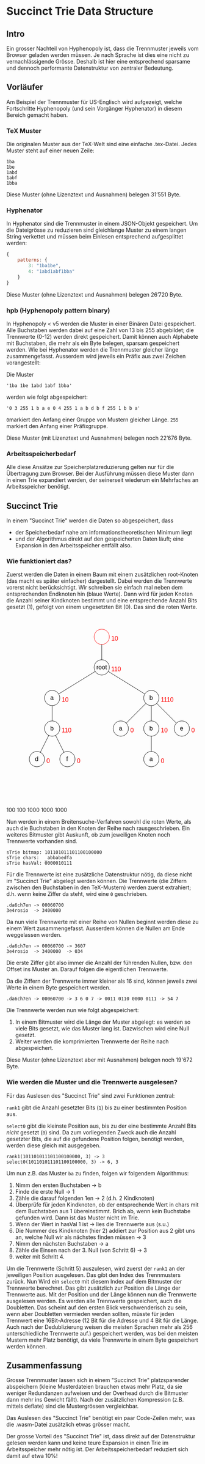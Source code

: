 # Succinct Trie Data Structure

## Intro
Ein grosser Nachteil von Hyphenopoly ist, dass die Trennmuster jeweils vom Browser geladen werden müssen. Je nach Sprache ist dies eine nicht zu vernachlässigende Grösse. Deshalb ist hier eine entsprechend sparsame und dennoch performante Datenstruktur von zentraler Bedeutung.

## Vorläufer
Am Beispiel der Trennmuster für US-Englisch wird aufgezeigt, welche Fortschritte Hyphenopoly (und sein Vorgänger Hyphenator) in diesem Bereich gemacht haben.

### TeX Muster
Die originalen Muster aus der TeX-Welt sind eine einfache .tex-Datei. Jedes Muster steht auf einer neuen Zeile:
````text
1ba
1be
1abd
1abf
1bba
````
Diese Muster (ohne Lizenztext und Ausnahmen) belegen 31’551 Byte.

### Hyphenator
In Hyphenator sind die Trennmuster in einem JSON-Objekt gespeichert. Um die Dateigrösse zu reduzieren sind gleichlange Muster zu einem langen String verkettet und müssen beim Einlesen entsprechend aufgesplittet werden:
````javascript
{
    patterns: {
        3: "1ba1be",
        4: "1abd1abf1bba"
    }
}
````
Diese Muster (ohne Lizenztext und Ausnahmen) belegen 26’720 Byte.

### hpb (Hyphenopoly pattern binary)
In Hyphenopoly < v5 werden die Muster in einer Binären Datei gespeichert. Alle Buchstaben werden dabei auf eine Zahl von 13 bis 255 abgebildet; die Trennwerte (0-12) werden direkt gespeichert. Damit können auch Alphabete mit Buchstaben, die mehr als ein Byte belegen, sparsam gespeichert werden. Wie bei Hyphenator werden die Trennmuster gleicher länge zusammengefasst. Ausserdem wird jeweils ein Präfix aus zwei Zeichen vorangestellt:

Die Muster
````text
'1ba 1be 1abd 1abf 1bba'
````
werden wie folgt abgespeichert:
````text
'0 3 255 1 b a e 0 4 255 1 a b d b f 255 1 b b a'
````
`0`markiert den Anfang einer Gruppe von Mustern gleicher Länge.
`255` markiert den Anfang einer Präfixgruppe.

Diese Muster (mit Lizenztext und Ausnahmen) belegen noch 22’676 Byte.

### Arbeitsspeicherbedarf
Alle diese Ansätze zur Speicherplatzreduzierung gelten nur für die Übertragung zum Browser. Bei der Ausführung müssen diese Muster dann in einen Trie expandiert werden, der seinerseit wiederum ein Mehrfaches an Arbeitsspeicher benötigt.

## Succinct Trie
In einem "Succinct Trie" werden die Daten so abgespeichert, dass

* der Speicherbedarf nahe am informationstheoretischen Minimum liegt
* und der Algorithmus direkt auf den gespeicherten Daten läuft; eine Expansion in den Arbeitsspeicher entfällt also.

### Wie funktioniert das?

Zuerst werden die Daten in einem Baum mit einem zusätzlichen root-Knoten (das macht es später einfacher) dargestellt. Dabei werden die Trennwerte vorerst nicht berücksichtigt. Wir schreiben sie einfach mal neben dem entsprechenden Endknoten hin (blaue Werte). Dann wird für jeden Knoten die Anzahl seiner Kindknoten bestimmt und eine entsprechende Anzahl Bits gesetzt (1), gefolgt von einem ungesetzten Bit (0). Das sind die roten Werte.
<svg width="500" height="500" version="1.1" xmlns="http://www.w3.org/2000/svg">
 <circle cx="250" cy="70" r="20" fill="none" stroke="#f00"/>
 <circle cx="250" cy="150" r="20" fill="none" stroke="#000"/>
 <text x="236" y="155" font-family="sans-serif" font-size="16px">root</text>
 <circle cx="120" cy="230" r="20" fill="none" stroke="#000"/>
 <text x="115" y="235" font-family="sans-serif" font-size="16px">a</text>
 <circle cx="120" cy="310" r="20" fill="none" stroke="#000"/>
 <text x="115" y="315" font-family="sans-serif" font-size="16px">b</text>
 <circle cx="80" cy="390" r="20" fill="none" stroke="#000"/>
 <text x="75" y="395" font-family="sans-serif" font-size="16px">d</text>
 <circle cx="160" cy="390" r="20" fill="none" stroke="#000"/>
 <text x="157" y="395" font-family="sans-serif" font-size="16px">f</text>
 <circle cx="380" cy="230" r="20" fill="none" stroke="#000"/>
 <text x="375" y="235" font-family="sans-serif" font-size="16px">b</text>
 <circle cx="300" cy="310" r="20" fill="none" stroke="#000"/>
 <text x="295" y="315" font-family="sans-serif" font-size="16px">a</text>
 <circle cx="380" cy="310" r="20" fill="none" stroke="#000"/>
 <text x="375" y="315" font-family="sans-serif" font-size="16px">b</text>
 <circle cx="460" cy="310" r="20" fill="none" stroke="#000"/>
 <text x="455" y="315" font-family="sans-serif" font-size="16px">e</text>
 <circle cx="380" cy="390" r="20" fill="none" stroke="#000"/>
 <text x="375" y="395" font-family="sans-serif" font-size="16px">a</text>
 <g fill="none" stroke="#000" stroke-width="1px">
  <path d="m250 90v40"/>
  <path d="m232.97 160.48-95.934 59.036"/>
  <path d="m120 250v40"/>
  <path d="m111.06 327.89-22.112 44.223"/>
  <path d="m128.94 327.89 22.112 44.223"/>
  <path d="m267.03 160.48 95.934 59.036"/>
  <path d="m365.86 244.14-51.716 51.716"/>
  <path d="m380 250v40"/>
  <path d="m394.14 244.14 51.716 51.716"/>
  <path d="m380 330v40"/>
 </g>
 <g font-family="sans-serif" font-size="16px" fill="#ff0000">
   <text x="275" y="80">10</text>
   <text x="275" y="160">110</text>
   <text x="145" y="240">10</text>
   <text x="405" y="240">1110</text>
   <text x="145" y="320">110</text>
   <text x="325" y="320">0</text>
   <text x="405" y="320">10</text>
   <text x="485" y="320">0</text>
   <text x="105" y="400">0</text>
   <text x="185" y="400">0</text>
   <text x="405" y="400">0</text>
</g>

<g font-family="sans-serif" font-size="12px" fill="#0000ff">
    <text x="285" y="350">100</text>
    <text x="445" y="350">100</text>
    <text x="65" y="430">1000</text>
    <text x="145" y="430">1000</text>
    <text x="365" y="430">1000</text>
</g>
</svg>

Nun werden in einem Breitensuche-Verfahren sowohl die roten Werte, als auch die
Buchstaben in den Knoten der Reihe nach rausgeschrieben. Ein weiteres Bitmuster
gibt Auskunft, ob zum jeweiligen Knoten noch Trennwerte vorhanden sind.

````text
sTrie bitmap: 101101011101100100000
sTrie chars:  _abbabedfa
sTrie hasVal: 0000010111
````

Für die Trennwerte ist eine zusätzliche Datenstruktur nötig, da diese nicht im
"Succinct Trie" abgelegt werden können. Die Trennwerte (die Ziffern zwischen den
Buchstaben in den TeX-Mustern) werden zuerst extrahiert; d.h. wenn keine Ziffer
da steht, wird eine `0` geschrieben.

````text
.da6ch7en -> 00060700
3e4rosio  -> 3400000
````

Da nun viele Trennwerte mit einer Reihe von Nullen beginnt werden diese zu einem
Wert zusammengefasst. Ausserdem können die Nullen am Ende weggelassen werden.

````text
.da6ch7en -> 00060700 -> 3607
3e4rosio  -> 3400000  -> 034
````

Die erste Ziffer gibt also immer die Anzahl der führenden Nullen, bzw. den Offset
ins Muster an. Darauf folgen die eigentlichen Trennwerte.

Da die Ziffern der Trennwerte immer kleiner als 16 sind, können jeweils zwei Werte
in einem Byte gespeichert werden.

````text
.da6ch7en -> 00060700 -> 3 6 0 7 -> 0011 0110 0000 0111 -> 54 7
````

Die Trennwerte werden nun wie folgt abgespeichert:

1. In einem Bitmuster wird die Länge der Muster abgelegt: es werden so viele Bits
gesetzt, wie das Muster lang ist. Dazwischen wird eine Null gesetzt.
2. Weiter werden die komprimierten Trennwerte der Reihe nach abgespeichert.

Diese Muster (ohne Lizenztext aber mit Ausnahmen) belegen noch 19'672 Byte.

### Wie werden die Muster und die Trennwerte ausgelesen?
Für das Auslesen des "Succinct Trie" sind zwei Funktionen zentral:

`rank1` gibt die Anzahl gesetzter Bits (`1`) bis zu einer bestimmten Position aus.

`select0` gibt die kleinste Position aus, bis zu der eine bestimmte Anzahl Bits
_nicht_ gesetzt (`0`) sind. Da zum vorliegenden Zweck auch die Anzahl gesetzter
Bits, die auf die gefundene Position folgen, benötigt werden, werden diese gleich
mit ausgegeben.

````text
rank1(101101011101100100000, 3) -> 3
select0(101101011101100100000, 3) -> 6, 3
````

Um nun z.B. das Muster `ba` zu finden, folgen wir folgendem Algorithmus:

1. Nimm den ersten Buchstaben -> b
2. Finde die erste Null -> 1
3. Zähle die darauf folgenden 1en -> 2 (d.h. 2 Kindknoten)
4. Überprüfe für jeden Kindknoten, ob der entsprechende Wert in chars mit dem
Buchstaben aus 1 übereinstimmt. Brich ab, wenn kein Buchstabe gefunden wird.
Dann ist das Muster nicht im Trie.
5. Wenn der Wert in hasVal 1 ist -> lies die Trennwerte aus (s.u.)
6. Die Nummer des Kindknoten (hier 2) addiert zur Position aus 2 gibt uns an, welche Null wir als nächstes finden müssen -> 3
7. Nimm den nächsten Buchstaben -> a
8. Zähle die Einsen nach der 3. Null (von Schritt 6) -> 3
9. weiter mit Schritt 4.

Um die Trennwerte (Schritt 5) auszulesen, wird zuerst der `rank1` an der jeweiligen Position ausgelesen.
Das gibt den Index des Trennmusters zurück. Nun Wird ein `select0` mit diesem Index auf dem Bitmuster der Trennwerte berechnet.
Das gibt zusätzlich zur Position die Länge der Trennwerte aus. Mit der Position und der Länge können nun die Trennwerte ausgelesen werden.
Es werden alle Trennwerte gespeichert, auch die Doubletten. Das scheint auf den ersten Blick verschwenderisch zu sein, wenn
aber Doubletten vermieden werden sollten, müsste für jeden Trennwert eine 16Bit-Adresse (12 Bit für die Adresse und 4 Bit für die Länge. Auch nach der Dedublizierung weisen die meisten Sprachen mehr als 256 unterschiedliche Trennwerte auf.) gespeichert werden, was bei den meisten Mustern mehr Platz benötigt, da viele Trennwerte in einem Byte gespeichert werden können.

## Zusammenfassung
Grosse Trennmuster lassen sich in einem "Succinct Trie" platzsparender abspeichern (kleine Musterdateien brauchen etwas mehr Platz, da sie weniger Redundanzen aufweisen und der Overhead durch die Bitmuster dann mehr ins Gewicht fällt). Nach der zusätzlichen Kompression (z.B. mittels deflate) sind die Mustergrössen vergleichbar.

Das Auslesen des "Succinct Trie" benötigt ein paar Code-Zeilen mehr, was die .wasm-Datei zusätzlich etwas grösser macht.

Der grosse Vorteil des "Succinct Trie" ist, dass direkt auf der Datenstruktur gelesen werden kann und keine teure Expansion in einen Trie im Arbeitsspeicher mehr nötig ist. Der Arbeitsspeicherbedarf reduziert sich damit auf etwa 10%!

